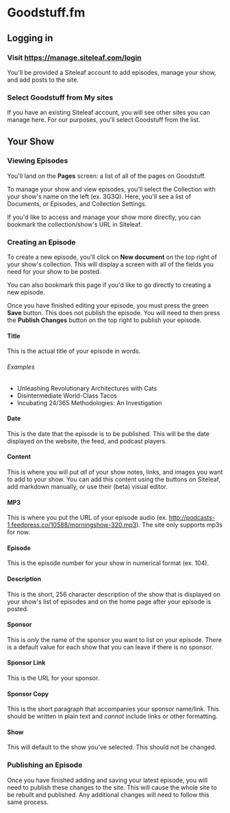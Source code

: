 # Goodstuff.fm

## Logging in

### Visit https://manage.siteleaf.com/login
You'll be provided a Siteleaf account to add episodes, manage your show, and add posts to the site.

### Select **Goodstuff** from **My sites**
If you have an existing Siteleaf account, you will see other sites you can manage here. For our purposes, you'll select Goodstuff from the list.

## Your Show

### Viewing Episodes
You'll land on the **Pages** screen: a list of all of the pages on Goodstuff.

To manage your show and view episodes, you'll select the Collection with your show's name on the left (ex. 3G3Q). Here, you'll see a list of Documents, or Episodes, and Collection Settings.

If you'd like to access and manage your show more directly, you can bookmark the collection/show's URL in Siteleaf.

### Creating an Episode
To create a new episode, you'll click on **New document** on the top right of your show's collection. This will display a screen with all of the fields you need for your show to be posted.

You can also bookmark this page if you'd like to go directly to creating a new episode.

Once you have finished editing your episode, you must press the green **Save** button. This does not publish the episode. You will need to then press the **Publish Changes** button on the top right to publish your episode.

#### Title
This is the actual title of your episode in words.

###### Examples
* Unleashing Revolutionary Architectures with Cats
* Disintermediate World-Class Tacos
* Incubating 24/365 Methodologies: An Investigation

#### Date
This is the date that the episode is to be published. This will be the date displayed on the website, the feed, and podcast players.

#### Content
This is where you will put *all* of your show notes, links, and images you want to add to your show. You can add this content using the buttons on Siteleaf, add markdown manually, or use their (beta) visual editor.

#### MP3
This is where you put the URL of your episode audio (ex. http://podcasts-1.feedpress.co/10588/morningshow-320.mp3). The site only supports mp3s for now.

#### Episode
This is the episode number for your show in numerical format (ex. 104).

#### Description
This is the short, 256 character description of the show that is displayed on your show's list of episodes and on the home page after your episode is posted.

#### Sponsor
This is *only* the name of the sponsor you want to list on your episode. There is a default value for each show that you can leave if there is no sponsor.

#### Sponsor Link
This is the URL for your sponsor.

#### Sponsor Copy
This is the short paragraph that accompanies your sponsor name/link. This should be written in plain text and *cannot* include links or other formatting.

#### Show
This will default to the show you've selected. This should not be changed.

### Publishing an Episode
Once you have finished adding and saving your latest episode, you will need to publish these changes to the site. This will cause the whole site to be rebuilt and published. Any additional changes will need to follow this same process.
